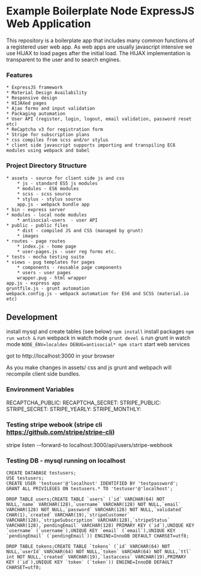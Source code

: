 # Example Boilerplate Node ExpressJS Web Application

This repository is a boilerplate app that includes many common functions of a registered user web app. As web apps are usually javascript intensive we use HIJAX to load pages after the initial load. The HIJAX implementation is transparent to the user and to search engines.

### Features
	* ExpressJS framework
	* Material Design Availability
	* Responsive design
	* HIJAXed pages
	* Ajax forms and input validation
	* Packaging automation
	* User API (register, login, logout, email validation, password reset etc)
	* ReCaptcha v3 for registration form
	* Stripe for subscription plans
	* css compiles from scss and/or stylus
	* client side javascript supports importing and transpiling EC6 modules using webpack and babel

### Project Directory Structure
	* assets - source for client side js and css
		* js - standard ES5 js modules
		* modules - ES6 modules
		* scss - scss source
		* stylus - stylus source
		app.js - webpack bundle app
	* bin - express server
	* modules - local node modules
		* antisocial-users  - user API
	* public - public files
		* dist - compiled JS and CSS (managed by grunt)
		* images
	* routes - page routes
		* index.js - home page
		* user-pages.js - user reg forms etc.
	* tests - mocha testing suite
	* views - pug templates for pages
		* components - reusable page components
		* users - user pages
		wrapper.pug - html wrapper
	app.js - express app
	gruntfile.js - grunt automation
	webpack.config.js - webpack automation for ES6 and SCSS (material.io etc)

## Development
install mysql and create tables (see below)
`npm install` install packages
`npm run watch &` run webpack in watch mode
`grunt devel &` run grunt in watch mode
`NODE_ENV=localdev DEBUG=antisocial* npm start` start web services

got to http://localhost:3000 in your browser

As you make changes in assets/ css and js grunt and webpach will recompile client side bundles.

### Environment Variables
RECAPTCHA_PUBLIC:
RECAPTCHA_SECRET:
STRIPE_PUBLIC:
STRIPE_SECRET:
STRIPE_YEARLY:
STRIPE_MONTHLY:

### Testing stripe webook (stripe cli https://github.com/stripe/stripe-cli)
stripe listen --forward-to localhost:3000/api/users/stripe-webhook

### Testing DB - mysql running on localhost

```
CREATE DATABASE testusers;
USE testusers;
CREATE USER 'testuser'@'localhost' IDENTIFIED BY 'testpassword';
GRANT ALL PRIVILEGES ON testusers.* TO 'testuser'@'localhost';

DROP TABLE users;CREATE TABLE `users` (`id` VARCHAR(64) NOT NULL,`name` VARCHAR(128),`username` VARCHAR(128) NOT NULL,`email` VARCHAR(128) NOT NULL,`password` VARCHAR(128) NOT NULL,`validated` CHAR(1),`created` VARCHAR(19),`stripeCustomer` VARCHAR(128),`stripeSubscription` VARCHAR(128),`stripeStatus` VARCHAR(128),`pendingEmail` VARCHAR(128) PRIMARY KEY (`id`),UNIQUE KEY `username` (`username`),UNIQUE KEY `email` (`email`),UNIQUE KEY `pendingEmail` (`pendingEmail`)) ENGINE=InnoDB DEFAULT CHARSET=utf8;

DROP TABLE tokens;CREATE TABLE `tokens` (`id` VARCHAR(64) NOT NULL,`userId` VARCHAR(64) NOT NULL,`token` VARCHAR(64) NOT NULL,`ttl` int NOT NULL,`created` VARCHAR(19),`lastaccess` VARCHAR(19),PRIMARY KEY (`id`),UNIQUE KEY `token` (`token`)) ENGINE=InnoDB DEFAULT CHARSET=utf8;

```
